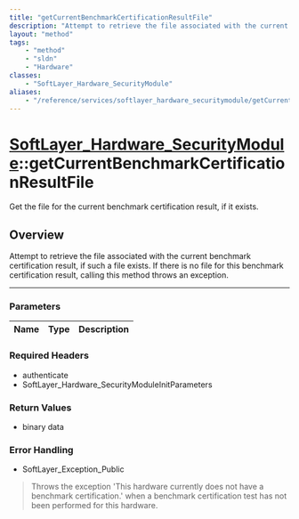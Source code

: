 ```yaml
---
title: "getCurrentBenchmarkCertificationResultFile"
description: "Attempt to retrieve the file associated with the current benchmark certification result, if such a file exists.  If ther... "
layout: "method"
tags:
    - "method"
    - "sldn"
    - "Hardware"
classes:
    - "SoftLayer_Hardware_SecurityModule"
aliases:
    - "/reference/services/softlayer_hardware_securitymodule/getCurrentBenchmarkCertificationResultFile"
---
```

# [SoftLayer_Hardware_SecurityModule](/reference/services/SoftLayer_Hardware_SecurityModule)::getCurrentBenchmarkCertificationResultFile


Get the file for the current benchmark certification result, if it exists.


## Overview 
Attempt to retrieve the file associated with the current benchmark certification result, if such a file exists.  If there is no file for this benchmark certification result, calling this method throws an exception. 

-----

### Parameters 
|Name | Type | Description |
| --- | --- | --- |


### Required Headers
* authenticate
* SoftLayer_Hardware_SecurityModuleInitParameters


### Return Values
* binary data



### Error Handling

* SoftLayer_Exception_Public 

> Throws the exception 'This hardware currently does not have a benchmark certification.' when a benchmark certification test has not been performed for this hardware. 



